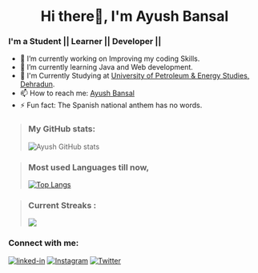 <h1 align="center"> Hi there👋, I'm Ayush Bansal</h1>

### I'm a Student || Learner || Developer || 

- 🔭 I’m currently working on Improving my coding Skills.
- 🌱 I’m currently learning Java and Web development.
- 👯 I'm Currently Studying at [University of Petroleum & Energy Studies, Dehradun](https://www.upes.ac.in).<br>
- 📫 How to reach me: [Ayush Bansal](https://www.linkedin.com/in/ayush-bansal-1661b8190/)
- ⚡ Fun fact: The Spanish national anthem has no words.


><h3 align="left"> My GitHub stats: </h3>
>
>![Ayush GitHub stats](https://github-readme-stats.vercel.app/api?username=ayush0418&theme=midnight-purple&show_icons=true) 


><h3 align="left">Most used Languages till now, </h3>
>
>[![Top Langs](https://github-readme-stats.vercel.app/api/top-langs/?username=ayush0418&theme=midnight-purple&layout=compact)](https://github.com/ayush0418/github-readme-stats)

><h3 align="left">Current Streaks : </h3>
>
><p><img align="center" src="https://github-readme-streak-stats.herokuapp.com/?user=ayush0418&theme=midnight-purple" /></p>


<h3 align="left">Connect with me:</h3>
<a href="https://www.linkedin.com/in/ayush-bansal-1661b8190/"><img src="https://i.ibb.co/72mMsGc/linked-in.jpg" alt="linked-in" border="0"></a>  
<a href="https://www.instagram.com/ayush_0418/"><img src= "https://www.google.com/url?sa=i&url=https%3A%2F%2Ftechcrunch.com%2F2020%2F10%2F05%2Finstagrams-10th-birthday-release-introduces-a-stories-map-custom-icons-and-more%2F&psig=AOvVaw0cMQUvoQEzIXzyq6S0y24F&ust=1613389919621000&source=images&cd=vfe&ved=2ahUKEwjQ4875p-nuAhWl5nMBHafvB94QjRx6BAgAEAc" alt = "Instagram" border="0"/></a>
<a href="https://twitter.com/Ayush0418"><img src = "https://i.ibb.co/vZ4Bb2T/iconfinder-twitter-square-social-media-764945.png" alt = "Twitter" border="0"></a>  




<!--
**ayush0418/ayush0418** is a ✨ _special_ ✨ repository because its `README.md` (this file) appears on your GitHub profile.

Here are some ideas to get you started:

- 🔭 I’m currently working on ...
- 🌱 I’m currently learning Java and Web development
- 👯 I’m looking to collaborate on ...
- 🤔 I’m looking for help with ...
- 💬 Ask me about ...
- 📫 How to reach me: ...
- 😄 Pronouns: ...
- ⚡ Fun fact: The Spanish national anthem has no words
-->
